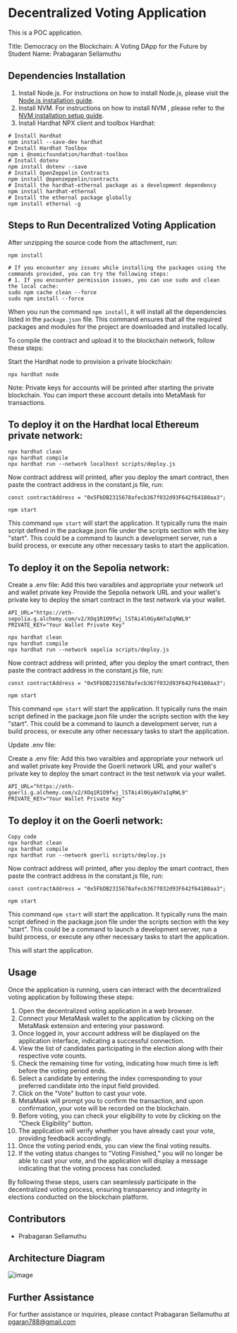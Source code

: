 # Decentralized Voting Application

This is a POC application.

Title: Democracy on the Blockchain: A Voting DApp for the Future by Student Name: Prabagaran Sellamuthu

## Dependencies Installation

1. Install Node.js.
   For instructions on how to install Node.js, please visit the [Node.js installation guide](https://nodejs.org/en/learn/getting-started/how-to-install-nodejs).
2. Install NVM.
   For instructions on how to install NVM , please refer to the [NVM installation setup guide](https://codedamn.com/news/nodejs/nvm-installation-setup-guide).
3. Install Hardhat NPX client and toolbox Hardhat:

```shell
# Install Hardhat
npm install --save-dev hardhat
# Install Hardhat Toolbox
npm i @nomicfoundation/hardhat-toolbox
# Install dotenv
npm install dotenv --save
# Install OpenZeppelin Contracts
npm install @openzeppelin/contracts
# Install the hardhat-ethernal package as a development dependency
npm install hardhat-ethernal
# Install the ethernal package globally
npm install ethernal -g

```

## Steps to Run Decentralized Voting Application

After unzipping the source code from the attachment, run:

```shell
npm install

# If you encounter any issues while installing the packages using the commands provided, you can try the following steps:
# 1. If you encounter permission issues, you can use sudo and clean the local cache:
sudo npm cache clean --force
sudo npm install --force
```

When you run the command `npm install`, it will install all the dependencies listed in the `package.json` file. This command ensures that all the required packages and modules for the project are downloaded and installed locally.

To compile the contract and upload it to the blockchain network, follow these steps:

Start the Hardhat node to provision a private blockchain:

```shell
npx hardhat node
```

Note: Private keys for accounts will be printed after starting the private blockchain. You can import these account details into MetaMask for transactions.

## To deploy it on the Hardhat local Ethereum private network:

```shell
npx hardhat clean
npx hardhat compile
npx hardhat run --network localhost scripts/deploy.js
```

Now contract address will printed, after you deploy the smart contract, then paste the contract address in the constant.js file, run:

```shell
const contractAddress = "0x5FbDB2315678afecb367f032d93F642f64180aa3";
```

```shell
npm start
```

This command `npm start` will start the application. It typically runs the main script defined in the package.json file under the scripts section with the key "start". This could be a command to launch a development server, run a build process, or execute any other necessary tasks to start the application.

## To deploy it on the Sepolia network:

Create a .env file: Add this two varaibles and appropriate your network url and wallet private key
Provide the Sepolia network URL and your wallet's private key to deploy the smart contract in the test network via your wallet.

```shell
API_URL="https://eth-sepolia.g.alchemy.com/v2/XOq1R1O9fwj_lSTAi4l0GyAH7aIqRWL9"
PRIVATE_KEY="Your Wallet Private Key"
```

```shell
npx hardhat clean
npx hardhat compile
npx hardhat run --network sepolia scripts/deploy.js
```

Now contract address will printed, after you deploy the smart contract, then paste the contract address in the constant.js file, run:

```shell
const contractAddress = "0x5FbDB2315678afecb367f032d93F642f64180aa3";
```

```shell
npm start
```

This command `npm start` will start the application. It typically runs the main script defined in the package.json file under the scripts section with the key "start". This could be a command to launch a development server, run a build process, or execute any other necessary tasks to start the application.

Update .env file:

Create a .env file: Add this two varaibles and appropriate your network url and wallet private key
Provide the Goerli network URL and your wallet's private key to deploy the smart contract in the test network via your wallet.

```shell
API_URL="https://eth-goerli.g.alchemy.com/v2/XOq1R1O9fwj_lSTAi4l0GyAH7aIqRWL9"
PRIVATE_KEY="Your Wallet Private Key"
```

## To deploy it on the Goerli network:

```shell
Copy code
npx hardhat clean
npx hardhat compile
npx hardhat run --network goerli scripts/deploy.js
```

Now contract address will printed, after you deploy the smart contract, then paste the contract address in the constant.js file, run:

```shell
const contractAddress = "0x5FbDB2315678afecb367f032d93F642f64180aa3";
```

```shell
npm start
```

This command `npm start` will start the application. It typically runs the main script defined in the package.json file under the scripts section with the key "start". This could be a command to launch a development server, run a build process, or execute any other necessary tasks to start the application.

This will start the application.

## Usage

Once the application is running, users can interact with the decentralized voting application by following these steps:

1. Open the decentralized voting application in a web browser.
2. Connect your MetaMask wallet to the application by clicking on the MetaMask extension and entering your password.
3. Once logged in, your account address will be displayed on the application interface, indicating a successful connection.
4. View the list of candidates participating in the election along with their respective vote counts.
5. Check the remaining time for voting, indicating how much time is left before the voting period ends.
6. Select a candidate by entering the index corresponding to your preferred candidate into the input field provided.
7. Click on the "Vote" button to cast your vote.
8. MetaMask will prompt you to confirm the transaction, and upon confirmation, your vote will be recorded on the blockchain.
9. Before voting, you can check your eligibility to vote by clicking on the "Check Eligibility" button.
10. The application will verify whether you have already cast your vote, providing feedback accordingly.
11. Once the voting period ends, you can view the final voting results.
12. If the voting status changes to "Voting Finished," you will no longer be able to cast your vote, and the application will display a message indicating that the voting process has concluded.

By following these steps, users can seamlessly participate in the decentralized voting process, ensuring transparency and integrity in elections conducted on the blockchain platform.

## Contributors

- Prabagaran Sellamuthu

## Architecture Diagram
![image](https://github.com/prabagaran-sellamuthu/ethereum-evote/assets/38026104/eb29e334-1c3d-40ac-9a21-a9c913ff68ed)


## Further Assistance

For further assistance or inquiries, please contact Prabagaran Sellamuthu at pgaran788@gmail.com
